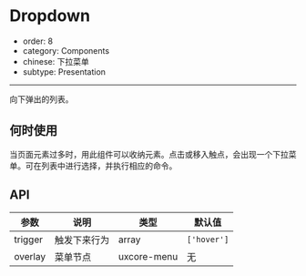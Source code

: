 Dropdown
========

- order: 8
- category: Components
- chinese: 下拉菜单
- subtype: Presentation

---

向下弹出的列表。

何时使用
--------

当页面元素过多时，用此组件可以收纳元素。点击或移入触点，会出现一个下拉菜单。可在列表中进行选择，并执行相应的命令。

API
---

| 参数    | 说明         | 类型        | 默认值      |
|---------|--------------|-------------|-------------|
| trigger | 触发下来行为 | array       | `['hover']` |
| overlay | 菜单节点     | uxcore-menu | 无          |
